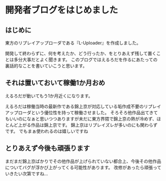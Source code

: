 # 開発者ブログをはじめました

## はじめに

東方のリプレイアップローダである『L-Uploader』を作成しました。

開発して終わらずに、何を考えたか、どう行ったか、をとりあえず残して置くことは多分大事だとよく聞きます。
このブログではえるろだを作るにあたっての裏話的なことを書いていこうと思います。

## それは置いておいて稼働1か月おめ

えるろだが動いてもう1か月近くになります。

えるろだは稼働当時の最新作である錦上京が対応している垢作成不要のリプレイアップローダという優位性を持って稼働させました。
そろそろ他作品出てきてもいいのになぁと思いつつありますが未だに東方界隈で錦上京の熱が冷めず、ほとんど上がる作品は錦上京です。
錦上京はリプレイズレが多いのにも関わらずです。
でもまぁ使われるのは嬉しいですね

## とりあえず今後も頑張ります

まだまだ錦上京ばかりでその他作品が上げられていない都合上、今後その他作品についてバグが浮かび上がってくる可能性があります。
改修があったら頑張っていきたい次第ですね…
